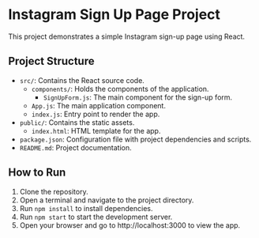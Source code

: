 # Instagram Sign Up Page Project

This project demonstrates a simple Instagram sign-up page using React.

## Project Structure

- `src/`: Contains the React source code.
  - `components/`: Holds the components of the application.
    - `SignUpForm.js`: The main component for the sign-up form.
  - `App.js`: The main application component.
  - `index.js`: Entry point to render the app.
- `public/`: Contains the static assets.
  - `index.html`: HTML template for the app.
- `package.json`: Configuration file with project dependencies and scripts.
- `README.md`: Project documentation.

## How to Run

1. Clone the repository.
2. Open a terminal and navigate to the project directory.
3. Run `npm install` to install dependencies.
4. Run `npm start` to start the development server.
5. Open your browser and go to http://localhost:3000 to view the app.




